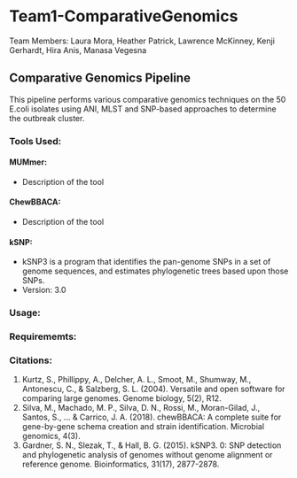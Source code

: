 # Team1-ComparativeGenomics

Team Members: Laura Mora, Heather Patrick, Lawrence McKinney, Kenji Gerhardt, Hira Anis, Manasa Vegesna 

## Comparative Genomics Pipeline

This pipeline performs various comparative genomics techniques on the 50 E.coli isolates using ANI, MLST and SNP-based approaches to determine the outbreak cluster. 

### Tools Used:
	
#### MUMmer:	
   * Description of the tool

#### ChewBBACA:	
   * Description of the tool

#### kSNP:
   * kSNP3 is a program that identifies the pan-genome SNPs in a set of genome sequences, and estimates
phylogenetic trees based upon those SNPs. 
   * Version: 3.0
   

### Usage:

### Requirememts:

### Citations:

1) Kurtz, S., Phillippy, A., Delcher, A. L., Smoot, M., Shumway, M., Antonescu, C., & Salzberg, S. L. (2004). Versatile and open software for comparing large genomes. Genome biology, 5(2), R12.
2) Silva, M., Machado, M. P., Silva, D. N., Rossi, M., Moran-Gilad, J., Santos, S., ... & Carrico, J. A. (2018). chewBBACA: A complete suite for gene-by-gene schema creation and strain identification. Microbial genomics, 4(3).
3) Gardner, S. N., Slezak, T., & Hall, B. G. (2015). kSNP3. 0: SNP detection and phylogenetic analysis of genomes without genome alignment or reference genome. Bioinformatics, 31(17), 2877-2878.
